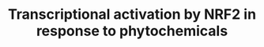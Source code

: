 ---
annotations:
- id: PW:0000378
  parent: regulatory pathway
  type: Pathway Ontology
  value: oxidative stress response pathway
- id: PW:0000369
  parent: regulatory pathway
  type: Pathway Ontology
  value: nuclear factor, erythroid 2 like 2 signaling pathway
authors:
- Hubert
- MaintBot
- Thomas
- Khanspers
- Jildau
- AlexanderPico
- MartijnVanIersel
- AllanKuchinsky
- Ddigles
- Egonw
- Nsalomonis
- Zari
- Eweitz
communities:
- CPTAC
description: Based on [http://www.nature.com/nrc/journal/v3/n10/fig_tab/nrc1189_F4.html
  Surh, 2003, figure 4].  NRF2 is a transcription factor that regulates expression
  of many detoxification or antioxidant enzymes. The Kelch-like-ECH-associated protein
  1 (KEAP1) is a cytoplasmic repressor of NRF2 that inhibits its ability to translocate
  to the nucleus. These two proteins interact with each other through the double glycine-rich
  domains of KEAP1 and a hydrophilic region in the NEH2 domain of NRF2. KEAP1 contains
  many cysteine residues. Phase II enzyme inducers and/or prooxidants can cause oxidation
  or covalent modification (R) of these cysteine residues. As a result, NRF2 is released
  from KEAP1. In addition, phosphorylation of NRF2 at serine (S) and threonine (T)
  residues by kinases such as phosphatidylinositol 3-kinase (PI3K), protein kinase
  C (PKC), c-Jun NH2-terminal kinase (JNK) and extracellular-signal-regulated kinase
  (ERK) is assumed to facilitate the dissociation of NRF2 from KEAP1 and subsequent
  translocation to the nucleus. p38 can both stimulate and inhibit the NRF2 nuclear
  translocation. In the nucleus, NRF2 associates with small MAF (the term is derived
  from musculoaponeurotic-fibrosarcoma virus), forming a heterodimer that binds to
  the antioxidant-responsive element (ARE) to stimulate gene expression. NRF2/MAF
  target genes encode phase II detoxification or antioxidant enzymes such as glutathione
  S-transferase alpha2 (GSTA2), NAD(P)H:quinone oxidoreductase (NQO1), gamma-glutamate
  cysteine ligase (gamma -GCLC and gamma -GCLM) and heme oxygenase-1 (HO-1). PI3K
  also phosphorylates the CCAAT/enhancer binding protein-beta (C/EBPbeta), inducing
  its translocation to the nucleus and binding to the CCAAT sequence of C/EBP-beta
  response element within the xenobiotic response element (XRE), in conjunction with
  NRF2 binding to ARE. Transfection of human neuroblastoma cells with PI3K activates
  ARE, which is attenuated by a pharmacological inhibitor of PI3K or dominant-negative
  NRF2. Curcumin and caffeic acid phenethyl ester (CAPE) disrupt the NRF2–KEAP1 complex,
  leading to increased NRF2 binding to ARE. Sulphoraphane directly interacts with
  KEAP1 by covalent binding to its thiol groups. 6-(Methylsulfinyl)hexyl isothiocyanate
  (6-HITC) — a sulphoraphane analogue from Japanese horseradish wasabi — stimulates
  nuclear translocation of NRF2, which subsequently activates ARE.
last-edited: 2023-08-10
ndex: e285ccb0-8b61-11eb-9e72-0ac135e8bacf
organisms:
- Homo sapiens
redirect_from:
- /index.php/Pathway:WP3
- /instance/WP3
- /instance/WP3_r127189
revision: r127189
schema-jsonld:
- '@context': https://schema.org/
  '@id': https://wikipathways.github.io/pathways/WP3.html
  '@type': Dataset
  creator:
    '@type': Organization
    name: WikiPathways
  description: Based on [http://www.nature.com/nrc/journal/v3/n10/fig_tab/nrc1189_F4.html
    Surh, 2003, figure 4].  NRF2 is a transcription factor that regulates expression
    of many detoxification or antioxidant enzymes. The Kelch-like-ECH-associated protein
    1 (KEAP1) is a cytoplasmic repressor of NRF2 that inhibits its ability to translocate
    to the nucleus. These two proteins interact with each other through the double
    glycine-rich domains of KEAP1 and a hydrophilic region in the NEH2 domain of NRF2.
    KEAP1 contains many cysteine residues. Phase II enzyme inducers and/or prooxidants
    can cause oxidation or covalent modification (R) of these cysteine residues. As
    a result, NRF2 is released from KEAP1. In addition, phosphorylation of NRF2 at
    serine (S) and threonine (T) residues by kinases such as phosphatidylinositol
    3-kinase (PI3K), protein kinase C (PKC), c-Jun NH2-terminal kinase (JNK) and extracellular-signal-regulated
    kinase (ERK) is assumed to facilitate the dissociation of NRF2 from KEAP1 and
    subsequent translocation to the nucleus. p38 can both stimulate and inhibit the
    NRF2 nuclear translocation. In the nucleus, NRF2 associates with small MAF (the
    term is derived from musculoaponeurotic-fibrosarcoma virus), forming a heterodimer
    that binds to the antioxidant-responsive element (ARE) to stimulate gene expression.
    NRF2/MAF target genes encode phase II detoxification or antioxidant enzymes such
    as glutathione S-transferase alpha2 (GSTA2), NAD(P)H:quinone oxidoreductase (NQO1),
    gamma-glutamate cysteine ligase (gamma -GCLC and gamma -GCLM) and heme oxygenase-1
    (HO-1). PI3K also phosphorylates the CCAAT/enhancer binding protein-beta (C/EBPbeta),
    inducing its translocation to the nucleus and binding to the CCAAT sequence of
    C/EBP-beta response element within the xenobiotic response element (XRE), in conjunction
    with NRF2 binding to ARE. Transfection of human neuroblastoma cells with PI3K
    activates ARE, which is attenuated by a pharmacological inhibitor of PI3K or dominant-negative
    NRF2. Curcumin and caffeic acid phenethyl ester (CAPE) disrupt the NRF2–KEAP1
    complex, leading to increased NRF2 binding to ARE. Sulphoraphane directly interacts
    with KEAP1 by covalent binding to its thiol groups. 6-(Methylsulfinyl)hexyl isothiocyanate
    (6-HITC) — a sulphoraphane analogue from Japanese horseradish wasabi — stimulates
    nuclear translocation of NRF2, which subsequently activates ARE.
  keywords:
  - 6-HITC
  - C/EBP-beta
  - Caffeic acid phenethyl ester
  - Curcumin
  - ERK
  - GCLC
  - GCLM
  - GSTA2
  - HO-1
  - JNK
  - KEAP1
  - MAF
  - NQO1
  - NRF2
  - P38
  - PI3K
  - PKC
  - SLC7A11
  - Sulforaphane
  license: CC0
  name: Transcriptional activation by NRF2 in response to phytochemicals
seo: CreativeWork
title: Transcriptional activation by NRF2 in response to phytochemicals
wpid: WP3
---